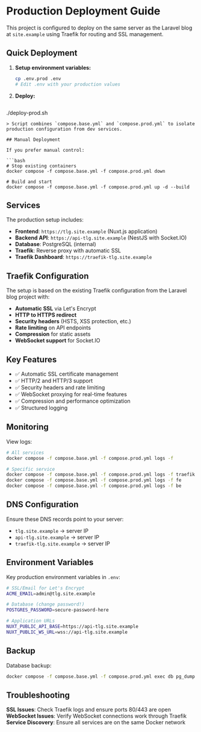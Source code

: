 # Production Deployment Guide

This project is configured to deploy on the same server as the Laravel blog at `site.example` using Traefik for routing and SSL management.

## Quick Deployment

1. **Setup environment variables:**
   ```bash
   cp .env.prod .env
   # Edit .env with your production values
   ```

2. **Deploy:**
   ```bash
 ./deploy-prod.sh
  ```
  > Script combines `compose.base.yml` and `compose.prod.yml` to isolate production configuration from dev services.

## Manual Deployment

If you prefer manual control:

```bash
# Stop existing containers
docker compose -f compose.base.yml -f compose.prod.yml down

# Build and start
docker compose -f compose.base.yml -f compose.prod.yml up -d --build
```

## Services

The production setup includes:

- **Frontend**: `https://tlg.site.example` (Nuxt.js application)
- **Backend API**: `https://api-tlg.site.example` (NestJS with Socket.IO)
- **Database**: PostgreSQL (internal)
- **Traefik**: Reverse proxy with automatic SSL
- **Traefik Dashboard**: `https://traefik-tlg.site.example`

## Traefik Configuration

The setup is based on the existing Traefik configuration from the Laravel blog project with:

- **Automatic SSL** via Let's Encrypt
- **HTTP to HTTPS redirect**
- **Security headers** (HSTS, XSS protection, etc.)
- **Rate limiting** on API endpoints
- **Compression** for static assets
- **WebSocket support** for Socket.IO

## Key Features

- ✅ Automatic SSL certificate management
- ✅ HTTP/2 and HTTP/3 support
- ✅ Security headers and rate limiting
- ✅ WebSocket proxying for real-time features
- ✅ Compression and performance optimization
- ✅ Structured logging

## Monitoring

View logs:
```bash
# All services
docker compose -f compose.base.yml -f compose.prod.yml logs -f

# Specific service
docker compose -f compose.base.yml -f compose.prod.yml logs -f traefik
docker compose -f compose.base.yml -f compose.prod.yml logs -f fe
docker compose -f compose.base.yml -f compose.prod.yml logs -f be
```

## DNS Configuration

Ensure these DNS records point to your server:
- `tlg.site.example` → server IP
- `api-tlg.site.example` → server IP  
- `traefik-tlg.site.example` → server IP

## Environment Variables

Key production environment variables in `.env`:

```bash
# SSL/Email for Let's Encrypt
ACME_EMAIL=admin@tlg.site.example

# Database (change password!)
POSTGRES_PASSWORD=secure-password-here

# Application URLs
NUXT_PUBLIC_API_BASE=https://api-tlg.site.example
NUXT_PUBLIC_WS_URL=wss://api-tlg.site.example
```

## Backup

Database backup:
```bash
docker compose -f compose.base.yml -f compose.prod.yml exec db pg_dump -U user game_db > backup.sql
```

## Troubleshooting

**SSL Issues**: Check Traefik logs and ensure ports 80/443 are open
**WebSocket Issues**: Verify WebSocket connections work through Traefik
**Service Discovery**: Ensure all services are on the same Docker network
